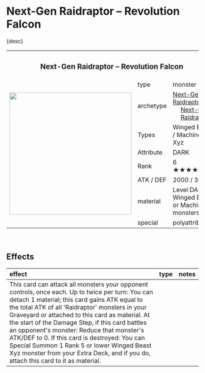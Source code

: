 # Next-Gen Raidraptor – Revolution Falcon

{desc}


<table>
  <tr>
    <th colspan="3"> <h3> Next-Gen Raidraptor – Revolution Falcon </h3> </th>
  </tr>
  <tr>
    <td rowspan="9"> <img src="../../../.assets/cards/xyz/Next-Gen Raidraptor Revolution Falcon.png" width="320px"> </td>
  </tr>
  <tr>
    <td> type </td>
    <td> monster </td>
  </tr>
  <tr>
    <td> archetype </td>
    <td> <a href="../../archetypes/Next-Gen Raidraptor.md">Next-Gen Raidraptor</a> <br> &emsp; <a href="../../archetypes/Next-Gen.md">Next-Gen</a> <br> &emsp; <a href="https://yugipedia.com/wiki/Raidraptor">Raidraptor</a> </td>
  </tr>
  <tr>
    <td> Types </td>
    <td> Winged Beast / Machine / Xyz </td>
  </tr>
  <tr>
    <td> Attribute </td>
    <td> DARK </td>
  </tr>
  <tr>
    <td> Rank </td>
    <td> 6 ★★★★★★ </td>
  </tr>
  <tr>
    <td> ATK / DEF </td>
    <td> 2000 / 3000 </td>
  </tr>
  <tr>
    <td> material </td>
    <td> Level DARK Winged Beast or Machine monsters </td>
  </tr>
  <tr>
    <td> special </td>
    <td> polyattributive </td>
  </tr>
</table>


<br>


## Effects

| effect | type | notes |
| :----- | :--- | :---- |
| This card can attack all monsters your opponent controls, once each. Up to twice per turn: You can detach 1 material; this card gains ATK equal to the total ATK of all 'Raidraptor' monsters in your Graveyard or attached to this card as material. At the start of the Damage Step, if this card battles an opponent's monster: Reduce that monster's ATK/DEF to 0. If this card is destroyed: You can Special Summon 1 Rank 5 or lower Winged Beast Xyz monster from your Extra Deck, and if you do, attach this card to it as material. |